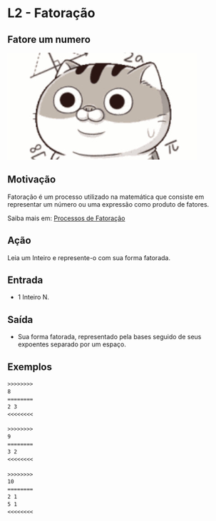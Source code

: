 # L2 - Fatoração

## Fatore um numero

![_](cover.jpg)

## Motivação

Fatoração é um processo utilizado na matemática que consiste em representar um número ou uma expressão como produto de fatores.

Saiba mais em: [Processos de Fatoração](https://www.todamateria.com.br/fatoracao)

## Ação

Leia um Inteiro e represente-o com sua forma fatorada.

## Entrada

- 1 Inteiro N.

## Saída

- Sua forma fatorada, representado pela bases seguido de seus expoentes separado por um espaço.

## Exemplos

```txt
>>>>>>>>
8
========
2 3
<<<<<<<<

>>>>>>>>
9
========
3 2
<<<<<<<<

>>>>>>>>
10
========
2 1
5 1
<<<<<<<<

```
